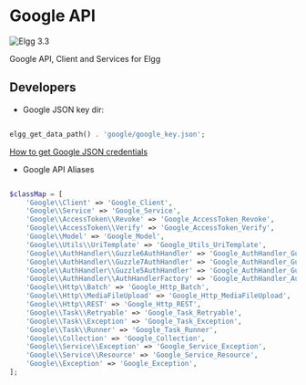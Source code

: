Google API
===============================
![Elgg 3.3](https://img.shields.io/badge/Elgg-3.3-orange.svg?style=flat-square)

Google API, Client and Services for Elgg

## Developers

* Google JSON key dir:

```php

elgg_get_data_path() . 'google/google_key.json';

```

[How to get Google JSON credentials](https://cloud.google.com/docs/authentication/getting-started#creating_a_service_account)

* Google API Aliases

```php

$classMap = [
    'Google\\Client' => 'Google_Client',
    'Google\\Service' => 'Google_Service',
    'Google\\AccessToken\\Revoke' => 'Google_AccessToken_Revoke',
    'Google\\AccessToken\\Verify' => 'Google_AccessToken_Verify',
    'Google\\Model' => 'Google_Model',
    'Google\\Utils\\UriTemplate' => 'Google_Utils_UriTemplate',
    'Google\\AuthHandler\\Guzzle6AuthHandler' => 'Google_AuthHandler_Guzzle6AuthHandler',
    'Google\\AuthHandler\\Guzzle7AuthHandler' => 'Google_AuthHandler_Guzzle7AuthHandler',
    'Google\\AuthHandler\\Guzzle5AuthHandler' => 'Google_AuthHandler_Guzzle5AuthHandler',
    'Google\\AuthHandler\\AuthHandlerFactory' => 'Google_AuthHandler_AuthHandlerFactory',
    'Google\\Http\\Batch' => 'Google_Http_Batch',
    'Google\\Http\\MediaFileUpload' => 'Google_Http_MediaFileUpload',
    'Google\\Http\\REST' => 'Google_Http_REST',
    'Google\\Task\\Retryable' => 'Google_Task_Retryable',
    'Google\\Task\\Exception' => 'Google_Task_Exception',
    'Google\\Task\\Runner' => 'Google_Task_Runner',
    'Google\\Collection' => 'Google_Collection',
    'Google\\Service\\Exception' => 'Google_Service_Exception',
    'Google\\Service\\Resource' => 'Google_Service_Resource',
    'Google\\Exception' => 'Google_Exception',
];

```

